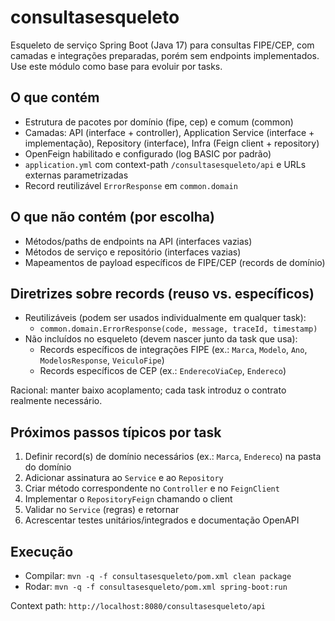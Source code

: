 # consultasesqueleto

Esqueleto de serviço Spring Boot (Java 17) para consultas FIPE/CEP, com camadas e integrações preparadas, porém sem endpoints implementados. Use este módulo como base para evoluir por tasks.

## O que contém
- Estrutura de pacotes por domínio (fipe, cep) e comum (common)
- Camadas: API (interface + controller), Application Service (interface + implementação), Repository (interface), Infra (Feign client + repository)
- OpenFeign habilitado e configurado (log BASIC por padrão)
- `application.yml` com context-path `/consultasesqueleto/api` e URLs externas parametrizadas
- Record reutilizável `ErrorResponse` em `common.domain`

## O que não contém (por escolha)
- Métodos/paths de endpoints na API (interfaces vazias)
- Métodos de serviço e repositório (interfaces vazias)
- Mapeamentos de payload específicos de FIPE/CEP (records de domínio)

## Diretrizes sobre records (reuso vs. específicos)
- Reutilizáveis (podem ser usados individualmente em qualquer task):
  - `common.domain.ErrorResponse(code, message, traceId, timestamp)`
- Não incluídos no esqueleto (devem nascer junto da task que usa):
  - Records específicos de integrações FIPE (ex.: `Marca`, `Modelo`, `Ano`, `ModelosResponse`, `VeiculoFipe`)
  - Records específicos de CEP (ex.: `EnderecoViaCep`, `Endereco`)

Racional: manter baixo acoplamento; cada task introduz o contrato realmente necessário.

## Próximos passos típicos por task
1. Definir record(s) de domínio necessários (ex.: `Marca`, `Endereco`) na pasta do domínio
2. Adicionar assinatura ao `Service` e ao `Repository`
3. Criar método correspondente no `Controller` e no `FeignClient`
4. Implementar o `RepositoryFeign` chamando o client
5. Validar no `Service` (regras) e retornar
6. Acrescentar testes unitários/integrados e documentação OpenAPI

## Execução
- Compilar: `mvn -q -f consultasesqueleto/pom.xml clean package`
- Rodar: `mvn -q -f consultasesqueleto/pom.xml spring-boot:run`

Context path: `http://localhost:8080/consultasesqueleto/api`

